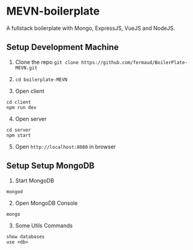 # MEVN-boilerplate
A fullstack boilerplate with Mongo, ExpressJS, VueJS and NodeJS.

## Setup Development Machine
1. Clone the repo `git clone https://github.com/fermaud/BoilerPlate-MEVN.git`

2. `cd boilerplate-MEVN`

3. Open client
```
cd client
npm run dev
```

4. Open server
```
cd server
npm start
```

5. Open `http://localhost:8080` in browser

## Setup Setup MongoDB

1. Start MongoDB
```
mongod
```

2. Open MongoDB Console
```
mongo
```

3. Some Utils Commands
```
show databases
use <db>
```